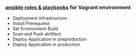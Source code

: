 ### [ansible roles & playbooks](https://github.com/adavarski/DevSecOps-full-integration-chain/tree/main/utils/2-ansible-vagrant-infra) for Vagrant environment

- Deployment Infrastructure
- Install Prerequiest
- Set Environment Build
- Scan and Push atrtifact
- Deploy Application in preproduction
- Deploy Application in production
